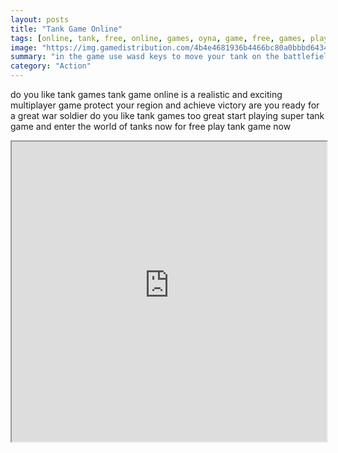 ```yaml
---
layout: posts
title: "Tank Game Online"
tags: [online, tank, free, online, games, oyna, game, free, games, play, play, games]
image: "https://img.gamedistribution.com/4b4e4681936b4466bc80a0bbbd643494-512x384.jpeg"
summary: "in the game use wasd keys to move your tank on the battlefield and use left mouse to fire good luck on the battlefield  free online games oyna game free games play play games"
category: "Action"
---
```


do you like tank games tank game online is a realistic and exciting multiplayer game protect your region and achieve victory are you ready for a great war soldier do you like tank games too great start playing super tank game and enter the world of tanks now for free play tank game now

<iframe width="100%" height="480px;" src="https://html5.gamedistribution.com/4b4e4681936b4466bc80a0bbbd643494/"></iframe>